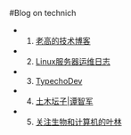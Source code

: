 #Blog on technich
* 1. [老高的技术博客](http://www.phpgao.com/)
* 2. [Linux服务器运维日志](https://www.centos.bz/)
* 3. [TypechoDev](http://www.typechodev.com/)
* 4. [土木坛子|谭智军](https://tumutanzi.com/)
* 5. [关注生物和计算机的叶林](http://www.yelinsky.com/blog/)
